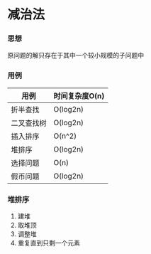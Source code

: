 # 减治法
### 思想
原问题的解只存在于其中一个较小规模的子问题中
### 用例
|用例|时间复杂度O(n)|
|-|-|
|折半查找|O(log2n)|
|二叉查找树|O(log2n)|
|插入排序|O(n^2)|
|堆排序|O(log2n)|
|选择问题|O(n)|
|假币问题|O(log2n)|

### 堆排序
1. 建堆
2. 取堆顶
3. 调整堆
4. 重复直到只剩一个元素